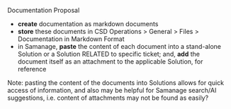 Documentation Proposal



* **create** documentation as markdown documents
* **store** these documents in CSD Operations > General > Files > Documentation in Markdown Format
* in Samanage, **paste** the content of each document into a stand-alone Solution or a Solution RELATED to specific ticket; and, **add** the document itself as an attachment to the applicable Solution, for reference



Note: pasting the content of the documents into Solutions allows for quick access of information, and also may be helpful for Samanage search/AI suggestions, i.e. content of attachments may not be found as easily?

